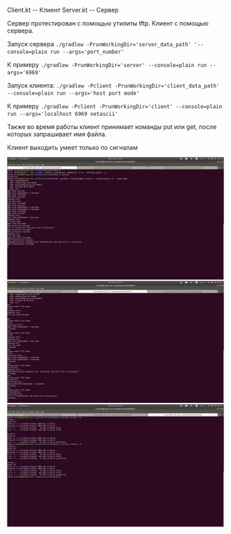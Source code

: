 Client.kt -- Клиент
Server.kt -- Сервер

Сервер протестирован с помощью утилиты tftp. Клиент с помощью сервера.

Запуск сервера ```./gradlew -PrunWorkingDir='server_data_path' '--console=plain run --args='port_number'```

К примеру ```./gradlew -PrunWorkingDir='server' --console=plain run --args='6969'```

Запуск клиента: ```./gradlew -Pclient -PrunWorkingDir='client_data_path' --console=plain run --args='host port mode'```

К примеру ```./gradlew -Pclient -PrunWorkingDir='client' --console=plain run --args='localhost 6969 netascii'```

Также во время работы клиент принимает команды put или get, после которых запрашивает имя файла.

Клиент выходить умеет только по сигналам

![1](/1.png)
![2](/2.png)
![3](/3.png)
